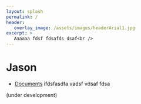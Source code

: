 ```yaml
---
layout: splash
permalink: /
header:
   overlay_image: /assets/images/headerArial1.jpg
excerpt: >
   Aaaaaa fdsf fdsafds dsaf<br />
---
```

# Jason

- [Documents](http://jason-lang.github.io/jason/doc/)
ifdsfasdfa
vadsf
vdsaf
fdsa

(under development)
